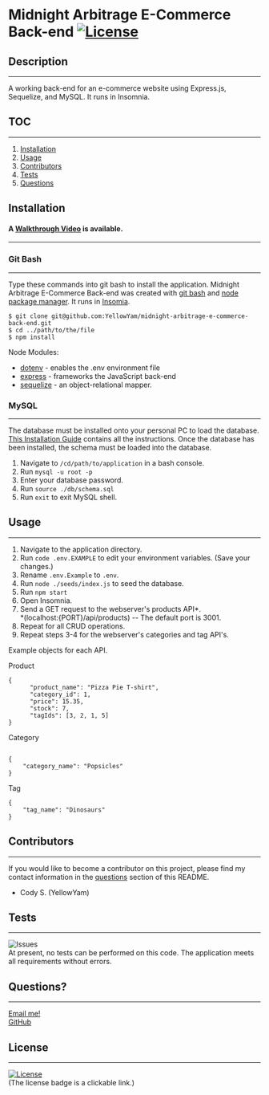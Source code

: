 # Midnight Arbitrage E-Commerce Back-end [![License](https://img.shields.io/badge/License-MIT-yellow.svg)](https://opensource.org/licenses/MIT)
  
## Description
***
  A working back-end for an e-commerce website using Express.js, Sequelize, and MySQL. It runs in Insomnia.

## TOC
***
  1. [Installation](#installation)   
  2. [Usage](#usage)                 
  3. [Contributors](#contributors)
  4. [Tests](#tests)
  5. [Questions](#questions)

## Installation
#### A [Walkthrough Video](https://drive.google.com/file/d/1BLovSo5UA0L17L5MgMfD4PR9-ot2Gc8b/view) is available. <br>
***

### Git Bash
  ***
  Type these commands into git bash to install the application. Midnight Arbitrage E-Commerce Back-end was created with
  [git bash](https://git-scm.com/) and [node package manager](https://nodejs.org/en/). It runs in [Insomia](https://insomnia.rest/download).

  ```
  $ git clone git@github.com:YellowYam/midnight-arbitrage-e-commerce-back-end.git
  $ cd ../path/to/the/file
  $ npm install
  ``` 

  
  Node Modules:
  + [dotenv](https://www.npmjs.com/package/dotenv) - enables the .env environment file
  + [express](https://www.npmjs.com/package/express) - frameworks the JavaScript back-end
  + [sequelize](https://www.npmjs.com/package/sequelize) - an object-relational mapper.


### MySQL
***

  The database must be installed onto your personal PC to load the database. [This Installation Guide](https://coding-boot-camp.github.io/full-stack/mysql/mysql-installation-guide) contains all the instructions. Once the database has been installed, the schema must be loaded into the database.

  1. Navigate to <code>/cd/path/to/application</code> in a bash console.
  2. Run <code>mysql -u root -p</code>
  3. Enter your database password.
  4. Run <code>source ./db/schema.sql</code>
  5. Run <code>exit</code> to exit MySQL shell.

## Usage
***
1. Navigate to the application directory.
2. Run <code>code .env.EXAMPLE</code> to edit your environment variables. (Save your changes.)
3. Rename <code>.env.Example</code> to <code>.env</code>.
3. Run <code>node ./seeds/index.js</code> to seed the database.
4. Run <code>npm start</code>
5. Open Insomnia.
6. Send a GET request to the webserver's products API*. <br>*(localhost:{PORT}/api/products) -- The default port is 3001.
7. Repeat for all CRUD operations. 
8. Repeat steps 3-4 for the webserver's categories and tag API's. 

Example objects for each API. <br>

Product
```
{
      "product_name": "Pizza Pie T-shirt",
      "category_id": 1, 
      "price": 15.35,
      "stock": 7,
      "tagIds": [3, 2, 1, 5]
}
```
Category
```

{
	"category_name": "Popsicles"
}
```
Tag
```
{
	"tag_name": "Dinosaurs"
}
```



  ## Contributors
  ***
  If you would like to become a contributor on this project, please find my contact information in the [questions](#questions)
  section of this README.

  * Cody S. (YellowYam)

  ## Tests
  ***
  ![Issues](https://img.shields.io/github/issues/YellowYam/Midnight-Arbitrage-E-Commerce-Back-end?style=plastic)<br>
  At present, no tests can be performed on this code. The application meets all requirements without errors.

  ## Questions?
  ***
  <a href = "mailto:cody.scoles@gmail.com"> Email me! </a> <br>
  <a href = "https://www.github.com/YellowYam"> GitHub </a>

  ## License 
  ***

  [![License](https://img.shields.io/badge/License-MIT-yellow.svg)](https://opensource.org/licenses/MIT)<br>
  (The license badge is a clickable link.)
